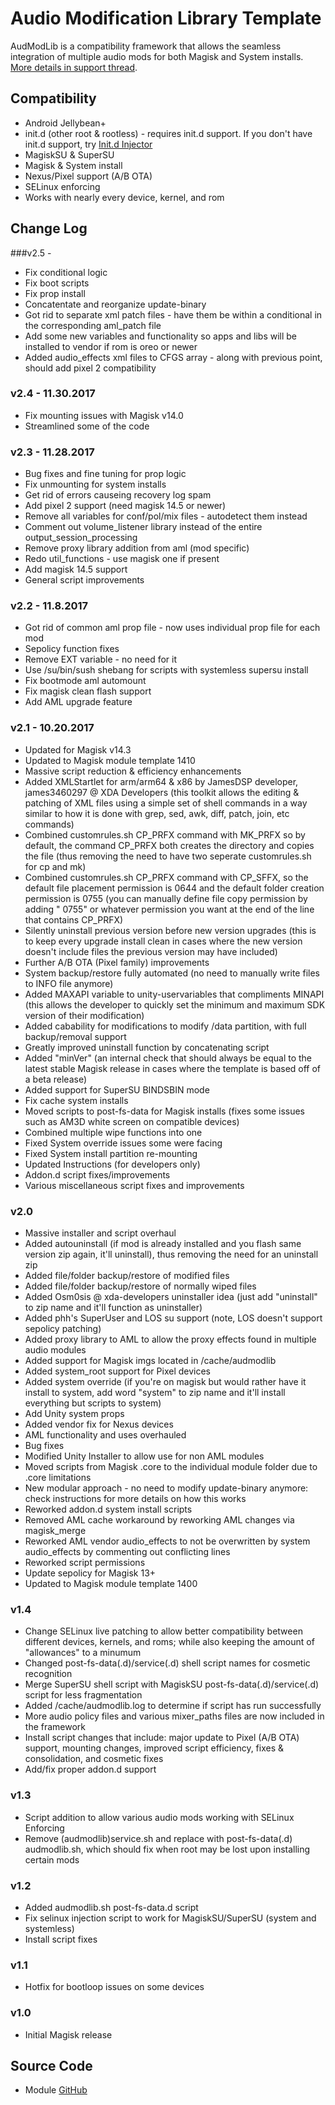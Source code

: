 # Audio Modification Library Template
AudModLib is a compatibility framework that allows the seamless integration of multiple audio mods for both Magisk and System installs. [More details in support thread](https://forum.xda-developers.com/apps/magisk/module-audio-modification-library-t3579612).

## Compatibility
* Android Jellybean+
* init.d (other root & rootless) - requires init.d support. If you don't have init.d support, try [Init.d Injector](https://forum.xda-developers.com/android/software-hacking/mod-universal-init-d-injector-wip-t3692105)
* MagiskSU & SuperSU
* Magisk & System install
* Nexus/Pixel support (A/B OTA)
* SELinux enforcing
* Works with nearly every device, kernel, and rom

## Change Log
###v2.5 - 
* Fix conditional logic
* Fix boot scripts
* Fix prop install
* Concatentate and reorganize update-binary
* Got rid to separate xml patch files - have them be within a conditional in the corresponding aml_patch file
* Add some new variables and functionality so apps and libs will be installed to vendor if rom is oreo or newer
* Added audio_effects xml files to CFGS array - along with previous point, should add pixel 2 compatibility

### v2.4 - 11.30.2017
* Fix mounting issues with Magisk v14.0
* Streamlined some of the code

### v2.3 - 11.28.2017
* Bug fixes and fine tuning for prop logic
* Fix unmounting for system installs
* Get rid of errors causeing recovery log spam
* Add pixel 2 support (need magisk 14.5 or newer)
* Remove all variables for conf/pol/mix files - autodetect them instead
* Comment out volume_listener library instead of the entire output_session_processing
* Remove proxy library addition from aml (mod specific)
* Redo util_functions - use magisk one if present
* Add magisk 14.5 support
* General script improvements

### v2.2 - 11.8.2017
* Got rid of common aml prop file - now uses individual prop file for each mod
* Sepolicy function fixes
* Remove EXT variable - no need for it
* Use /su/bin/sush shebang for scripts with systemless supersu install
* Fix bootmode aml automount
* Fix magisk clean flash support
* Add AML upgrade feature

### v2.1 - 10.20.2017
* Updated for Magisk v14.3
* Updated to Magisk module template 1410
* Massive script reduction & efficiency enhancements
* Added XMLStartlet for arm/arm64 & x86 by JamesDSP developer, james3460297 @ XDA Developers (this toolkit allows the editing & patching of XML files using a simple set of shell commands in a way similar to how it is done with grep, sed, awk, diff, patch, join, etc commands)
* Combined customrules.sh CP_PRFX command with MK_PRFX so by default, the command CP_PRFX both creates the directory and copies the file (thus removing the need to have two seperate customrules.sh for cp and mk)
* Combined customrules.sh CP_PRFX command with CP_SFFX, so the default file placement permission is 0644 and the default folder creation permission is 0755 (you can manually define file copy permission by adding " 0755" or whatever permission you want at the end of the line that contains CP_PRFX)
* Silently uninstall previous version before new version upgrades (this is to keep every upgrade install clean in cases where the new version doesn't include files the previous version may have included)
* Further A/B OTA (Pixel family) improvements
* System backup/restore fully automated (no need to manually write files to INFO file anymore)
* Added MAXAPI variable to unity-uservariables that compliments MINAPI (this allows the developer to quickly set the minimum and maximum SDK version of their modification)
* Added cabability for modifications to modify /data partition, with full backup/removal support
* Greatly improved uninstall function by concatenating script
* Added "minVer" (an internal check that should always be equal to the latest stable Magisk release in cases where the template is based off of a beta release)
* Added support for SuperSU BINDSBIN mode
* Fix cache system installs
* Moved scripts to post-fs-data for Magisk installs (fixes some issues such as AM3D white screen on compatible devices)
* Combined multiple wipe functions into one
* Fixed System override issues some were facing
* Fixed System install partition re-mounting
* Updated Instructions (for developers only)
* Addon.d script fixes/improvements
* Various miscellaneous script fixes and improvements

### v2.0
* Massive installer and script overhaul
* Added autouninstall (if mod is already installed and you flash same version zip again, it'll uninstall), thus removing the need for an uninstall zip
* Added file/folder backup/restore of modified files
* Added file/folder backup/restore of normally wiped files
* Added Osm0sis @ xda-developers uninstaller idea (just add "uninstall" to zip name and it'll function as uninstaller)
* Added phh's SuperUser and LOS su support (note, LOS doesn't support sepolicy patching)
* Added proxy library to AML to allow the proxy effects found in multiple audio modules
* Added support for Magisk imgs located in /cache/audmodlib
* Added system_root support for Pixel devices
* Added system override (if you're on magisk but would rather have it install to system, add word "system" to zip name and it'll install everything but scripts to system)
* Add Unity system props
* Added vendor fix for Nexus devices
* AML functionality and uses overhauled
* Bug fixes
* Modified Unity Installer to allow use for non AML modules
* Moved scripts from Magisk .core to the individual module folder due to .core limitations
* New modular approach - no need to modify update-binary anymore: check instructions for more details on how this works
* Reworked addon.d system install scripts
* Removed AML cache workaround by reworking AML changes via magisk_merge
* Reworked AML vendor audio_effects to not be overwritten by system audio_effects by commenting out conflicting lines
* Reworked script permissions
* Update sepolicy for Magisk 13+
* Updated to Magisk module template 1400

### v1.4
* Change SELinux live patching to allow better compatibility between different devices, kernels, and roms; while also keeping the amount of "allowances" to a minumum
* Changed post-fs-data(.d)/service(.d) shell script names for cosmetic recognition
* Merge SuperSU shell script with MagiskSU post-fs-data(.d)/service(.d) script for less fragmentation
* Added /cache/audmodlib.log to determine if script has run successfully
* More audio policy files and various mixer_paths files are now included in the framework
* Install script changes that include: major update to Pixel (A/B OTA) support, mounting changes, improved script efficiency, fixes & consolidation, and cosmetic fixes
* Add/fix proper addon.d support

### v1.3
* Script addition to allow various audio mods working with SELinux Enforcing
* Remove (audmodlib)service.sh and replace with post-fs-data(.d) audmodlib.sh, which should fix when root may be lost upon installing certain mods

### v1.2
* Added audmodlib.sh post-fs-data.d script
* Fix selinux injection script to work for MagiskSU/SuperSU (system and systemless)
* Install script fixes

### v1.1
* Hotfix for bootloop issues on some devices

### v1.0
* Initial Magisk release

## Source Code
* Module [GitHub](https://github.com/therealahrion/Audio-Modification-Library)
